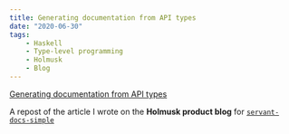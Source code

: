 ```yaml
---
title: Generating documentation from API types
date: "2020-06-30"
tags:
    - Haskell
    - Type-level programming 
    - Holmusk
    - Blog
---
```


[Generating documentation from API types](https://holmusk.dev/blog/2020-05-18-Generating-documentation-from-API-types.html)

A repost of the article I wrote on the **Holmusk product blog** for [`servant-docs-simple`](https://github.com/Holmusk/servant-docs-simple)
